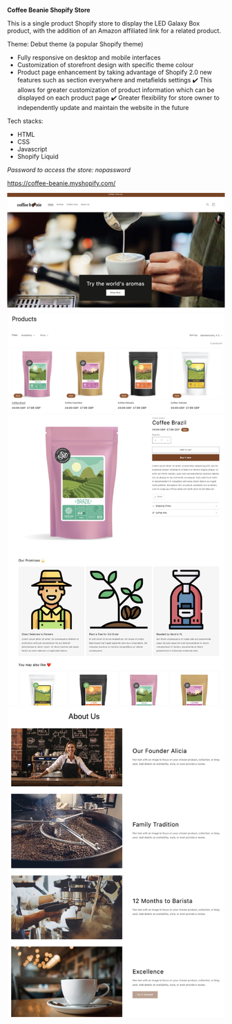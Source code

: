 **Coffee Beanie Shopify Store**

This is a single product Shopify store to display the LED Galaxy Box product, with the addition of an Amazon affiliated link for a related product.

Theme: Debut theme (a popular Shopify theme)

* Fully responsive on desktop and mobile interfaces
* Customization of storefront design with specific theme colour
* Product page enhancement by taking advantage of Shopify 2.0 new features such as section everywhere and metafields settings
✔️ This allows for greater customization of product information which can be displayed on each product page
✔️ Greater flexibility for store owner to independently update and maintain the website in the future

Tech stacks:
* HTML
* CSS
* Javascript
* Shopify Liquid

<em>Password to access the store: nopassword</em>

https://coffee-beanie.myshopify.com/

<img src="homepage.jpg" alt="homepage">

<img src="collection.jpg" alt="collection">

<img src="productpage.jpg"  alt="product">

<img src="aboutus.jpg" alt="about us">
